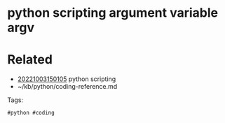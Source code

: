 # python scripting argument variable argv

# Related

- [20221003150105](/zet/20221003150105/README.md) python scripting
- ~/kb/python/coding-reference.md

Tags:

    #python #coding 
